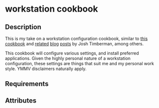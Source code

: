 # workstation cookbook

## Description

<!-- TODO: Insert links to jtimberman workstation cookbook and blog posts -->
This is my take on a workstation configuration cookbook, similar to [this cookbook](link) and [related](link)
[blog](link) [posts](link) by Josh Timberman, among others.

This cookbook will configure various settings, and install preferred applications. Given the highly
personal nature of a workstation configuration, these settings are things that suit me and my personal work style. YMMV
disclaimers naturally apply.

## Requirements

## Attributes
